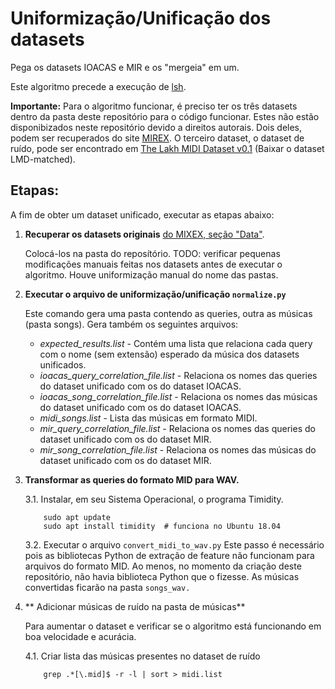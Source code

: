 # Uniformização/Unificação dos datasets

Pega os datasets IOACAS e MIR e os "mergeia" em um.

Este algoritmo precede a execução de [lsh](https://github.com/HosanaUFRRJ2014/lsh).


**Importante:** Para o algoritmo funcionar, é preciso ter os três datasets dentro da pasta deste repositório para o código funcionar. Estes não estão disponibizados neste repositório devido a direitos autorais. Dois deles, podem ser recuperados do site [MIREX](https://www.music-ir.org/mirex/wiki/2019:Query_by_Singing/Humming#Data). O terceiro dataset, o dataset de ruído, pode ser encontrado em [The Lakh MIDI Dataset v0.1](https://colinraffel.com/projects/lmd/) (Baixar o dataset LMD-matched). 


## Etapas:
A fim de obter um dataset unificado, executar as etapas abaixo:

1. **Recuperar os datasets originais** [do MIXEX, seção "Data"](https://www.musicir.org/mirex/wiki/2019:Query_by_Singing/Humming#Data).

    Colocá-los na pasta do reposítório. TODO: verificar pequenas modificações manuais feitas nos datasets antes de executar o algoritmo. Houve uniformização manual do nome das pastas.


2. **Executar o arquivo de uniformização/unificação `normalize.py`**

   Este comando gera uma pasta contendo as queries, outra as músicas (pasta songs).
   Gera também os seguintes arquivos:
	- *expected_results.list*  - Contém uma lista que relaciona cada query com o nome (sem extensão) esperado da música dos datasets unificados.
	- *ioacas_query_correlation_file.list*  - Relaciona os nomes das queries do dataset unificado com os do dataset IOACAS.
	- *ioacas_song_correlation_file.list* - Relaciona os nomes das músicas do dataset unificado com os do dataset IOACAS.
	- *midi_songs.list* - Lista das músicas em formato MIDI.
	- *mir_query_correlation_file.list* - Relaciona os nomes das queries do dataset unificado com os do dataset MIR.
	- *mir_song_correlation_file.list* - Relaciona os nomes das músicas do dataset unificado com os do dataset MIR.
  
3. **Transformar as queries do formato MID para WAV.**

   3.1. Instalar, em seu Sistema Operacional, o programa Timidity.
	```
		sudo apt update
		sudo apt install timidity  # funciona no Ubuntu 18.04
	```

   3.2. Executar o arquivo `convert_midi_to_wav.py`
        Este passo é necessário pois as bibliotecas Python de extração de feature não funcionam para arquivos do formato MID.
        Ao menos, no momento da criação deste repositório, não havia biblioteca Python que o fizesse.
        As músicas convertidas ficarão na pasta `songs_wav.`

4. ** Adicionar músicas de ruído na pasta de músicas**

    Para aumentar o dataset e verificar se o algoritmo está funcionando em boa velocidade e acurácia.

	4.1. Criar lista das músicas presentes no dataset de ruído
	```
		grep .*[\.mid]$ -r -l | sort > midi.list

	```